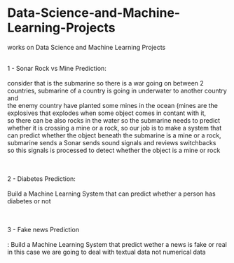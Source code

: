 # Data-Science-and-Machine-Learning-Projects
works on Data Science and Machine Learning Projects <br><br>

1 - Sonar Rock vs Mine Prediction:<br><br>
consider that is the submarine so there is a war going on between 2 countries, submarine of a country is going in underwater to another country and<br>
the enemy country have planted some mines in the ocean (mines are the explosives that explodes when some object comes in contant with it, <br>
so there can be also rocks in the water so the submarine needs to predict whether it is crossing a mine or a rock,
so our job is to make a system that can predict whether the object beneath the submarine  is a mine or a rock, submarine sends a Sonar sends sound signals and reviews switchbacks
<br>so this signals is processed to detect whether the object is a mine or rock<br><br><br>

2 - Diabetes Prediction:<br><br>
Build a Machine Learning System that can predict whether a person has diabetes or not <br><br><br>

3 - Fake news Prediction<br><br>:
Build a Machine Learning System that predict wether a news is fake or real in this case we are going to deal with textual data not numerical data

